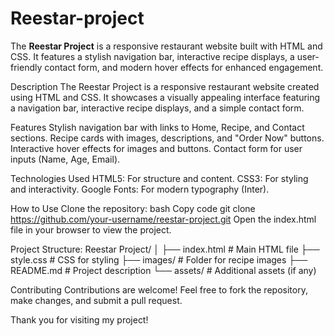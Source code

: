 # Reestar-project
The **Reestar Project** is a responsive restaurant website built with HTML and CSS. It features a stylish navigation bar, interactive recipe displays, a user-friendly contact form, and modern hover effects for enhanced engagement.

Description
The Reestar Project is a responsive restaurant website created using HTML and CSS. It showcases a visually appealing interface featuring a navigation bar, interactive recipe displays, and a simple contact form.

Features
Stylish navigation bar with links to Home, Recipe, and Contact sections.
Recipe cards with images, descriptions, and "Order Now" buttons.
Interactive hover effects for images and buttons.
Contact form for user inputs (Name, Age, Email).

Technologies Used
HTML5: For structure and content.
CSS3: For styling and interactivity.
Google Fonts: For modern typography (Inter).

How to Use
Clone the repository:
bash
Copy code
git clone https://github.com/your-username/reestar-project.git
Open the index.html file in your browser to view the project.

Project Structure:
Reestar Project/
│
├── index.html      # Main HTML file
├── style.css       # CSS for styling
├── images/         # Folder for recipe images
├── README.md       # Project description
└── assets/         # Additional assets (if any)

Contributing
Contributions are welcome! Feel free to fork the repository, make changes, and submit a pull request.

Thank you for visiting my project!
